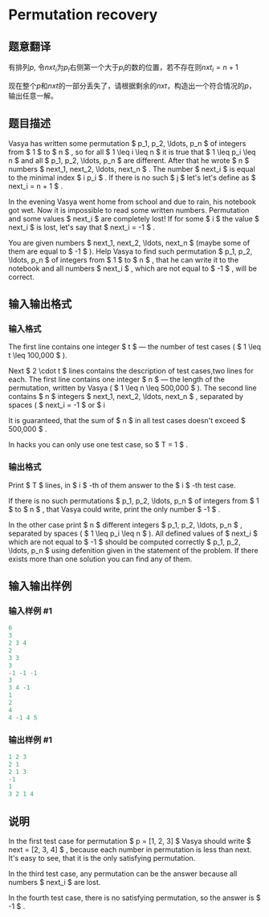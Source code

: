 # Permutation recovery

## 题意翻译

有排列$p$, 令$nxt_i$为$p_i$右侧第一个大于$p_i$的数的位置，若不存在则$nxt_i=n+1$

现在整个$p$和$nxt$的一部分丢失了，请根据剩余的$nxt$，构造出一个符合情况的$p$，输出任意一解。

## 题目描述

Vasya has written some permutation $ p_1, p_2, \ldots, p_n $ of integers from $ 1 $ to $ n $ , so for all $ 1 \leq i \leq n $ it is true that $ 1 \leq p_i \leq n $ and all $ p_1, p_2, \ldots, p_n $ are different. After that he wrote $ n $ numbers $ next_1, next_2, \ldots, next_n $ . The number $ next_i $ is equal to the minimal index $ i  p_i $ . If there is no such $ j $ let's let's define as $ next_i = n + 1 $ .

In the evening Vasya went home from school and due to rain, his notebook got wet. Now it is impossible to read some written numbers. Permutation and some values $ next_i $ are completely lost! If for some $ i $ the value $ next_i $ is lost, let's say that $ next_i = -1 $ .

You are given numbers $ next_1, next_2, \ldots, next_n $ (maybe some of them are equal to $ -1 $ ). Help Vasya to find such permutation $ p_1, p_2, \ldots, p_n $ of integers from $ 1 $ to $ n $ , that he can write it to the notebook and all numbers $ next_i $ , which are not equal to $ -1 $ , will be correct.

## 输入输出格式

### 输入格式

The first line contains one integer $ t $ — the number of test cases ( $ 1 \leq t \leq 100\,000 $ ).

Next $ 2 \cdot t $ lines contains the description of test cases,two lines for each. The first line contains one integer $ n $ — the length of the permutation, written by Vasya ( $ 1 \leq n \leq 500\,000 $ ). The second line contains $ n $ integers $ next_1, next_2, \ldots, next_n $ , separated by spaces ( $ next_i = -1 $ or $ i 

It is guaranteed, that the sum of $ n $ in all test cases doesn't exceed $ 500\,000 $ .

In hacks you can only use one test case, so $ T = 1 $ .

### 输出格式

Print $ T $ lines, in $ i $ -th of them answer to the $ i $ -th test case.

If there is no such permutations $ p_1, p_2, \ldots, p_n $ of integers from $ 1 $ to $ n $ , that Vasya could write, print the only number $ -1 $ .

In the other case print $ n $ different integers $ p_1, p_2, \ldots, p_n $ , separated by spaces ( $ 1 \leq p_i \leq n $ ). All defined values of $ next_i $ which are not equal to $ -1 $ should be computed correctly $ p_1, p_2, \ldots, p_n $ using defenition given in the statement of the problem. If there exists more than one solution you can find any of them.

## 输入输出样例

### 输入样例 #1

```cpp
6
3
2 3 4
2
3 3
3
-1 -1 -1
3
3 4 -1
1
2
4
4 -1 4 5

```
### 输出样例 #1

```cpp
1 2 3
2 1
2 1 3
-1
1
3 2 1 4

```
## 说明

In the first test case for permutation $ p = [1, 2, 3] $ Vasya should write $ next = [2, 3, 4] $ , because each number in permutation is less than next. It's easy to see, that it is the only satisfying permutation.

In the third test case, any permutation can be the answer because all numbers $ next_i $ are lost.

In the fourth test case, there is no satisfying permutation, so the answer is $ -1 $ .

